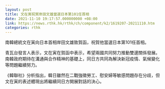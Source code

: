 ```yaml
---
layout: post
title: 文在寅祝賀岸田文雄當選日本第101任首相
date: 2021-11-10 19:17:57.000000000 +08:00
link: https://news.rthk.hk/rthk/ch/component/k2/1619207-20211110.htm
categories: rthk
---
```


南韓總統文在寅向日本首相岸田文雄致賀函，祝賀他當選日本第101任首相。

青瓦台發言人表示，文在寅在賀函中表示，希望兩國共同努力推動雙邊關係發展。南韓政府期待在溝通與合作精神的基礎上，同日方共同為解決新冠疫情、氣候變化等問題繼續努力。

《韓聯社》分析指出，韓日雖然在二戰強徵勞工、慰安婦等敏感問題存在分歧，但文在寅的表述體現出將繼續同日方開展對話的決心。
